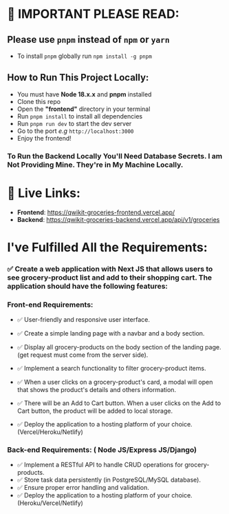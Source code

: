 # 🛑 IMPORTANT PLEASE READ:

## Please use **`pnpm`** instead of `npm` or `yarn`

- To install `pnpm` globally run `npm install -g pnpm`

## How to Run This Project Locally:

- You must have **Node 18.x.x** and **pnpm** installed
- Clone this repo
- Open the **"frontend"** directory in your terminal
- Run `pnpm install` to install all dependencies
- Run `pnpm run dev` to start the dev server
- Go to the port _e.g_ `http://localhost:3000`
- Enjoy the frontend!

### To Run the Backend Locally You'll Need Database Secrets. I am Not Providing Mine. They're in My Machine Locally.

# 🔗 Live Links:

- **Frontend**: https://qwikit-groceries-frontend.vercel.app/
- **Backend**: https://qwikit-groceries-backend.vercel.app/api/v1/groceries

# I've Fulfilled All the Requirements:

### ✅ Create a web application with Next JS that allows users to see grocery-product list and add to their shopping cart. The application should have the following features:

### **Front-end Requirements:**

- ✅ User-friendly and responsive user interface.
- ✅ Create a simple landing page with a navbar and a body section.
- ✅ Display all grocery-products on the body section of the landing page. (get request must come from the server side).

- ✅ Implement a search functionality to filter grocery-product items.
- ✅ When a user clicks on a grocery-product's card, a modal will open that shows the product's details and others information.
- ✅ There will be an Add to Cart button. When a user clicks on the Add to Cart button, the product will be added to local storage.
- ✅ Deploy the application to a hosting platform of your choice. (Vercel/Heroku/Netlify)

### **Back-end Requirements:** ( Node JS/Express JS/Django)

- ✅ Implement a RESTful API to handle CRUD operations for grocery-products.
- ✅ Store task data persistently (in PostgreSQL/MySQL database).
- ✅ Ensure proper error handling and validation.
- ✅ Deploy the application to a hosting platform of your choice. (Heroku/Vercel/Netlify)
